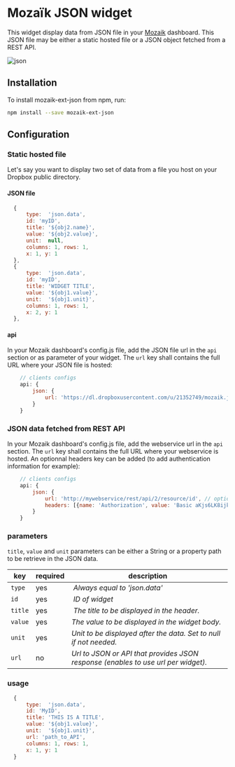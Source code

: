 # Mozaïk JSON widget

This widget display data from JSON file in your [Mozaik](http://mozaik.rocks/) dashboard.
This JSON file may be either a static hosted file or a JSON object fetched from a REST API.

![json](https://raw.githubusercontent.com/jtbonhomme/mozaik-ext-json/master/preview/mozaik-ext-json.png)

## Installation

To install mozaik-ext-json from npm, run:

```bash
npm install --save mozaik-ext-json
```

## Configuration

### Static hosted file

Let's say you want to display two set of data from a file you host on your Dropbox public directory.

#### JSON file

```javascript
  {
      type:  'json.data',
      id: 'myID',
      title: '${obj2.name}',
      value: '${obj2.value}',
      unit:  null,
      columns: 1, rows: 1,
      x: 1, y: 1
  },
  {
      type:  'json.data',
      id: 'myID',
      title: 'WIDGET TITLE',
      value: '${obj1.value}',
      unit:  '${obj1.unit}',
      columns: 1, rows: 1,
      x: 2, y: 1
  },
```

#### api

In your Mozaik dashboard's config.js file, add the JSON file url in the <code>api</code> section or as parameter of your widget. The <code>url</code> key shall contains the full URL where your JSON file is hosted:

```javascript
    // clients configs
    api: {
        json: {
            url: 'https://dl.dropboxusercontent.com/u/21352749/mozaik.json'
        }
    }
```

### JSON data fetched from REST API

In your Mozaik dashboard's config.js file, add the webservice url in the <code>api</code> section. The <code>url</code> key shall contains the full URL where your webservice is hosted. An optionnal headers key can be added (to add authentication information for example):

```javascript
    // clients configs
    api: {
        json: {
            url: 'http://mywebservice/rest/api/2/resource/id', // optional
            headers: [{name: 'Authorization', value: 'Basic aKjs6LK8ijkSfT'}, {name: 'Content-type', value: 'applicatin/json'}]
        }
    }
```

### parameters

<code>title</code>, <code>value</code> and <code>unit</code> parameters can be either a String or a property path to be retrieve in the JSON data.

key       | required | description
----------|----------|-------------------------------------------------------------------
`type`    | yes      | *Always equal to 'json.data'*
`id`      | yes      | *ID of widget*
`title`   | yes      | *The title to be displayed in the header.*
`value`   | yes      | *The value to be displayed in the widget body.*
`unit`    | yes      | *Unit to be displayed after the data. Set to null if not needed.*
`url`     | no       | *Url to JSON or API that provides JSON response (enables to use url per widget).*

### usage

```javascript
  {
      type:  'json.data',
      id: 'MyID',
      title: 'THIS IS A TITLE',
      value: '${obj1.value}',
      unit:  '${obj1.unit}',
      url: 'path_to_API',
      columns: 1, rows: 1,
      x: 1, y: 1
  }
```

